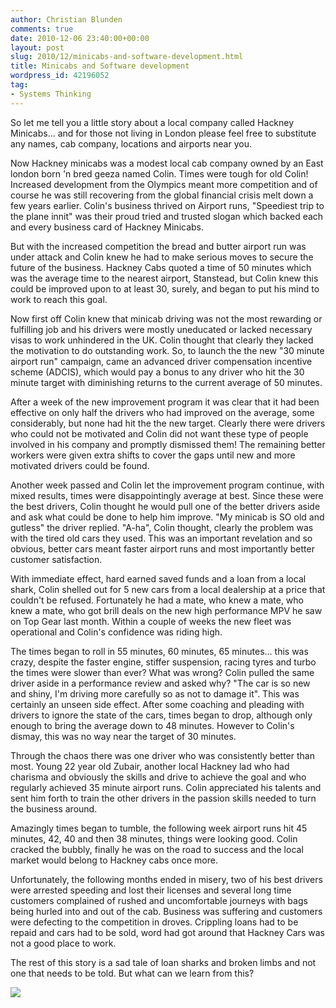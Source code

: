 ```yaml
---
author: Christian Blunden
comments: true
date: 2010-12-06 23:40:00+00:00
layout: post
slug: 2010/12/minicabs-and-software-development.html
title: Minicabs and Software development
wordpress_id: 42196052
tag:
- Systems Thinking
---
```


So let me tell you a little story about a local company called Hackney Minicabs... and for those not living in London please feel free to substitute any names, cab company, locations and airports near you.

Now Hackney minicabs was a modest local cab company owned by an East london born 'n bred geeza named Colin.  Times were tough for old Colin! Increased development from the Olympics meant more competition and of course he was still recovering from the global financial crisis melt down a few years earlier.  Colin's business thrived on Airport runs, "Speediest trip to the plane innit" was their proud tried and trusted slogan which backed each and every business card of Hackney Minicabs.

But with the increased competition the bread and butter airport run was under attack and Colin knew he had to make serious moves to secure the future of the business.  Hackney Cabs quoted a time of 50 minutes which was the average time to the nearest airport, Stanstead, but Colin knew this could be improved upon to at least 30, surely, and began to put his mind to work to reach this goal.

Now first off Colin knew that minicab driving was not the most rewarding or fulfilling job and his drivers were mostly uneducated or lacked necessary visas to work unhindered in the UK.  Colin thought that clearly they lacked the motivation to do outstanding work.  So, to launch the the new "30 minute airport run" campaign, came an advanced driver compensation incentive scheme (ADCIS), which would pay a bonus to any driver who hit the 30 minute target with diminishing returns to the current average of 50 minutes.

After a week of the new improvement program it was clear that it had been effective on only half the drivers who had improved on the average, some considerably, but none had hit the the new target.  Clearly there were drivers who could not be motivated and Colin did not want these type of people involved in his company and promptly dismissed them!  The remaining better workers were given extra shifts to cover the gaps until new and more motivated drivers could be found.

Another week passed and Colin let the improvement program continue, with mixed results, times were disappointingly average at best.  Since these were the best drivers, Colin thought he would pull one of the better drivers aside and ask what could be done to help him improve.  "My minicab is SO old and gutless" the driver replied. "A-ha", Colin thought, clearly the problem was with the tired old cars they used.  This was an important revelation and so obvious, better cars meant faster airport runs and most importantly better customer satisfaction.

With immediate effect, hard earned saved funds and a loan from a local shark, Colin shelled out for 5 new cars from a local dealership at a price that couldn't be refused.  Fortunately he had a mate, who knew a mate, who knew a mate, who got brill deals on the new high performance MPV he saw on Top Gear last month.  Within a couple of weeks the new fleet was operational and Colin's confidence was riding high.

The times began to roll in 55 minutes, 60 minutes, 65 minutes... this was crazy, despite the faster engine, stiffer suspension, racing tyres and turbo the times were slower than ever? What was wrong? Colin pulled the same driver aside in a performance review and asked why? "The car is so new and shiny, I'm driving more carefully so as not to damage it". This was certainly an unseen side effect.  After some coaching and pleading with drivers to ignore the state of the cars, times began to drop, although only enough to bring the average down to 48 minutes.  However to Colin's dismay, this was no way near the target of 30 minutes.

Through the chaos there was one driver who was consistently better than most. Young 22 year old Zubair, another local Hackney lad who had charisma and obviously the skills and drive to achieve the goal and who regularly achieved 35 minute airport runs.  Colin appreciated his talents and sent him forth to train the other drivers in the passion skills needed to turn the business around.

Amazingly times began to tumble, the following week airport runs hit 45 minutes, 42, 40 and then 38 minutes, things were looking good.  Colin cracked the bubbly, finally he was on the road to success and the local market would belong to Hackney cabs once more.

Unfortunately, the following months ended in misery, two of his best drivers were arrested speeding and lost their licenses and several long time customers complained of rushed and uncomfortable journeys with bags being hurled into and out of the cab.  Business was suffering and customers were defecting to the competition in droves.  Crippling loans had to be repaid and cars had to be sold, word had got around that Hackney Cars was not a good place to work.

The rest of this story is a sad tale of loan sharks and broken limbs and not one that needs to be told.  But what can we learn from this?

![](https://blogger.googleusercontent.com/tracker/6708525362457359858-359070100687431765?l=christianralph.blogspot.com)
